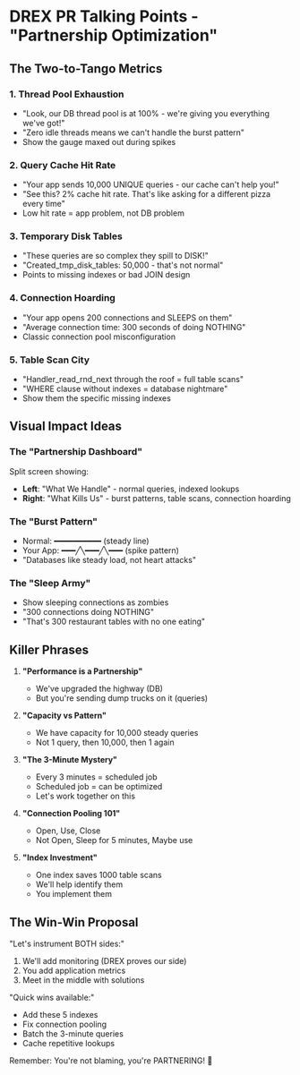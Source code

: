 # DREX PR Talking Points - "Partnership Optimization"

## The Two-to-Tango Metrics

### 1. **Thread Pool Exhaustion** 
- "Look, our DB thread pool is at 100% - we're giving you everything we've got!"
- "Zero idle threads means we can't handle the burst pattern"
- Show the gauge maxed out during spikes

### 2. **Query Cache Hit Rate**
- "Your app sends 10,000 UNIQUE queries - our cache can't help you!"
- "See this? 2% cache hit rate. That's like asking for a different pizza every time"
- Low hit rate = app problem, not DB problem

### 3. **Temporary Disk Tables**
- "These queries are so complex they spill to DISK!"
- "Created_tmp_disk_tables: 50,000 - that's not normal"
- Points to missing indexes or bad JOIN design

### 4. **Connection Hoarding**
- "Your app opens 200 connections and SLEEPS on them"
- "Average connection time: 300 seconds of doing NOTHING"
- Classic connection pool misconfiguration

### 5. **Table Scan City**
- "Handler_read_rnd_next through the roof = full table scans"
- "WHERE clause without indexes = database nightmare"
- Show them the specific missing indexes

## Visual Impact Ideas

### The "Partnership Dashboard"
Split screen showing:
- **Left**: "What We Handle" - normal queries, indexed lookups
- **Right**: "What Kills Us" - burst patterns, table scans, connection hoarding

### The "Burst Pattern"
- Normal: ━━━━━━━━━━ (steady line)
- Your App: ━━━╱╲━━━╱╲━━━ (spike pattern)
- "Databases like steady load, not heart attacks"

### The "Sleep Army"
- Show sleeping connections as zombies
- "300 connections doing NOTHING"
- "That's 300 restaurant tables with no one eating"

## Killer Phrases

1. **"Performance is a Partnership"**
   - We've upgraded the highway (DB)
   - But you're sending dump trucks on it (queries)

2. **"Capacity vs Pattern"**
   - We have capacity for 10,000 steady queries
   - Not 1 query, then 10,000, then 1 again

3. **"The 3-Minute Mystery"**
   - Every 3 minutes = scheduled job
   - Scheduled job = can be optimized
   - Let's work together on this

4. **"Connection Pooling 101"**
   - Open, Use, Close
   - Not Open, Sleep for 5 minutes, Maybe use

5. **"Index Investment"**
   - One index saves 1000 table scans
   - We'll help identify them
   - You implement them

## The Win-Win Proposal

"Let's instrument BOTH sides:"
1. We'll add monitoring (DREX proves our side)
2. You add application metrics
3. Meet in the middle with solutions

"Quick wins available:"
- Add these 5 indexes
- Fix connection pooling
- Batch the 3-minute queries
- Cache repetitive lookups

Remember: You're not blaming, you're PARTNERING! 🤝